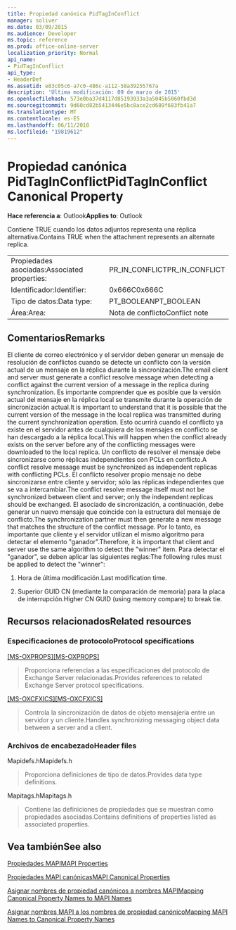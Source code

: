 ```yaml
---
title: Propiedad canónica PidTagInConflict
manager: soliver
ms.date: 03/09/2015
ms.audience: Developer
ms.topic: reference
ms.prod: office-online-server
localization_priority: Normal
api_name:
- PidTagInConflict
api_type:
- HeaderDef
ms.assetid: e83c05c6-a7c0-486c-a112-58a39255767a
description: 'Última modificación: 09 de marzo de 2015'
ms.openlocfilehash: 573e0ba37d4117d85193933a3a5045b5060fbd3d
ms.sourcegitcommit: 9d60cd82b5413446e5bc8ace2cd689f683fb41a7
ms.translationtype: MT
ms.contentlocale: es-ES
ms.lasthandoff: 06/11/2018
ms.locfileid: "19819612"
---
```

# <a name="pidtaginconflict-canonical-property"></a><span data-ttu-id="f27b9-103">Propiedad canónica PidTagInConflict</span><span class="sxs-lookup"><span data-stu-id="f27b9-103">PidTagInConflict Canonical Property</span></span>

  
  
<span data-ttu-id="f27b9-104">**Hace referencia a**: Outlook</span><span class="sxs-lookup"><span data-stu-id="f27b9-104">**Applies to**: Outlook</span></span> 
  
<span data-ttu-id="f27b9-105">Contiene TRUE cuando los datos adjuntos representa una réplica alternativa.</span><span class="sxs-lookup"><span data-stu-id="f27b9-105">Contains TRUE when the attachment represents an alternate replica.</span></span>
  
|||
|:-----|:-----|
|<span data-ttu-id="f27b9-106">Propiedades asociadas:</span><span class="sxs-lookup"><span data-stu-id="f27b9-106">Associated properties:</span></span>  <br/> |<span data-ttu-id="f27b9-107">PR_IN_CONFLICT</span><span class="sxs-lookup"><span data-stu-id="f27b9-107">PR_IN_CONFLICT</span></span>  <br/> |
|<span data-ttu-id="f27b9-108">Identificador:</span><span class="sxs-lookup"><span data-stu-id="f27b9-108">Identifier:</span></span>  <br/> |<span data-ttu-id="f27b9-109">0x666C</span><span class="sxs-lookup"><span data-stu-id="f27b9-109">0x666C</span></span>  <br/> |
|<span data-ttu-id="f27b9-110">Tipo de datos:</span><span class="sxs-lookup"><span data-stu-id="f27b9-110">Data type:</span></span>  <br/> |<span data-ttu-id="f27b9-111">PT_BOOLEAN</span><span class="sxs-lookup"><span data-stu-id="f27b9-111">PT_BOOLEAN</span></span>  <br/> |
|<span data-ttu-id="f27b9-112">Área:</span><span class="sxs-lookup"><span data-stu-id="f27b9-112">Area:</span></span>  <br/> |<span data-ttu-id="f27b9-113">Nota de conflicto</span><span class="sxs-lookup"><span data-stu-id="f27b9-113">Conflict note</span></span>  <br/> |
   
## <a name="remarks"></a><span data-ttu-id="f27b9-114">Comentarios</span><span class="sxs-lookup"><span data-stu-id="f27b9-114">Remarks</span></span>

<span data-ttu-id="f27b9-115">El cliente de correo electrónico y el servidor deben generar un mensaje de resolución de conflictos cuando se detecte un conflicto con la versión actual de un mensaje en la réplica durante la sincronización.</span><span class="sxs-lookup"><span data-stu-id="f27b9-115">The email client and server must generate a conflict resolve message when detecting a conflict against the current version of a message in the replica during synchronization.</span></span> <span data-ttu-id="f27b9-116">Es importante comprender que es posible que la versión actual del mensaje en la réplica local se transmite durante la operación de sincronización actual.</span><span class="sxs-lookup"><span data-stu-id="f27b9-116">It is important to understand that it is possible that the current version of the message in the local replica was transmitted during the current synchronization operation.</span></span> <span data-ttu-id="f27b9-117">Esto ocurrirá cuando el conflicto ya existe en el servidor antes de cualquiera de los mensajes en conflicto se han descargado a la réplica local.</span><span class="sxs-lookup"><span data-stu-id="f27b9-117">This will happen when the conflict already exists on the server before any of the conflicting messages were downloaded to the local replica.</span></span> <span data-ttu-id="f27b9-118">Un conflicto de resolver el mensaje debe sincronizarse como réplicas independientes con PCLs en conflicto.</span><span class="sxs-lookup"><span data-stu-id="f27b9-118">A conflict resolve message must be synchronized as independent replicas with conflicting PCLs.</span></span> <span data-ttu-id="f27b9-119">El conflicto resolver propio mensaje no debe sincronizarse entre cliente y servidor; sólo las réplicas independientes que se va a intercambiar.</span><span class="sxs-lookup"><span data-stu-id="f27b9-119">The conflict resolve message itself must not be synchronized between client and server; only the independent replicas should be exchanged.</span></span> <span data-ttu-id="f27b9-120">El asociado de sincronización, a continuación, debe generar un nuevo mensaje que coincide con la estructura del mensaje de conflicto.</span><span class="sxs-lookup"><span data-stu-id="f27b9-120">The synchronization partner must then generate a new message that matches the structure of the conflict message.</span></span> <span data-ttu-id="f27b9-121">Por lo tanto, es importante que cliente y el servidor utilizan el mismo algoritmo para detectar el elemento "ganador".</span><span class="sxs-lookup"><span data-stu-id="f27b9-121">Therefore, it is important that client and server use the same algorithm to detect the "winner" item.</span></span> <span data-ttu-id="f27b9-122">Para detectar el "ganador", se deben aplicar las siguientes reglas:</span><span class="sxs-lookup"><span data-stu-id="f27b9-122">The following rules must be applied to detect the "winner":</span></span>
  
1. <span data-ttu-id="f27b9-123">Hora de última modificación.</span><span class="sxs-lookup"><span data-stu-id="f27b9-123">Last modification time.</span></span>
    
2. <span data-ttu-id="f27b9-124">Superior GUID CN (mediante la comparación de memoria) para la placa de interrupción.</span><span class="sxs-lookup"><span data-stu-id="f27b9-124">Higher CN GUID (using memory compare) to break tie.</span></span>
    
## <a name="related-resources"></a><span data-ttu-id="f27b9-125">Recursos relacionados</span><span class="sxs-lookup"><span data-stu-id="f27b9-125">Related resources</span></span>

### <a name="protocol-specifications"></a><span data-ttu-id="f27b9-126">Especificaciones de protocolo</span><span class="sxs-lookup"><span data-stu-id="f27b9-126">Protocol specifications</span></span>

<span data-ttu-id="f27b9-127">[[MS-OXPROPS]](http://msdn.microsoft.com/library/f6ab1613-aefe-447d-a49c-18217230b148%28Office.15%29.aspx)</span><span class="sxs-lookup"><span data-stu-id="f27b9-127">[[MS-OXPROPS]](http://msdn.microsoft.com/library/f6ab1613-aefe-447d-a49c-18217230b148%28Office.15%29.aspx)</span></span>
  
> <span data-ttu-id="f27b9-128">Proporciona referencias a las especificaciones del protocolo de Exchange Server relacionadas.</span><span class="sxs-lookup"><span data-stu-id="f27b9-128">Provides references to related Exchange Server protocol specifications.</span></span>
    
<span data-ttu-id="f27b9-129">[[MS-OXCFXICS]](http://msdn.microsoft.com/library/b9752f3d-d50d-44b8-9e6b-608a117c8532%28Office.15%29.aspx)</span><span class="sxs-lookup"><span data-stu-id="f27b9-129">[[MS-OXCFXICS]](http://msdn.microsoft.com/library/b9752f3d-d50d-44b8-9e6b-608a117c8532%28Office.15%29.aspx)</span></span>
  
> <span data-ttu-id="f27b9-130">Controla la sincronización de datos de objeto mensajería entre un servidor y un cliente.</span><span class="sxs-lookup"><span data-stu-id="f27b9-130">Handles synchronizing messaging object data between a server and a client.</span></span>
    
### <a name="header-files"></a><span data-ttu-id="f27b9-131">Archivos de encabezado</span><span class="sxs-lookup"><span data-stu-id="f27b9-131">Header files</span></span>

<span data-ttu-id="f27b9-132">Mapidefs.h</span><span class="sxs-lookup"><span data-stu-id="f27b9-132">Mapidefs.h</span></span>
  
> <span data-ttu-id="f27b9-133">Proporciona definiciones de tipo de datos.</span><span class="sxs-lookup"><span data-stu-id="f27b9-133">Provides data type definitions.</span></span>
    
<span data-ttu-id="f27b9-134">Mapitags.h</span><span class="sxs-lookup"><span data-stu-id="f27b9-134">Mapitags.h</span></span>
  
> <span data-ttu-id="f27b9-135">Contiene las definiciones de propiedades que se muestran como propiedades asociadas.</span><span class="sxs-lookup"><span data-stu-id="f27b9-135">Contains definitions of properties listed as associated properties.</span></span>
    
## <a name="see-also"></a><span data-ttu-id="f27b9-136">Vea también</span><span class="sxs-lookup"><span data-stu-id="f27b9-136">See also</span></span>



[<span data-ttu-id="f27b9-137">Propiedades MAPI</span><span class="sxs-lookup"><span data-stu-id="f27b9-137">MAPI Properties</span></span>](mapi-properties.md)
  
[<span data-ttu-id="f27b9-138">Propiedades MAPI canónicas</span><span class="sxs-lookup"><span data-stu-id="f27b9-138">MAPI Canonical Properties</span></span>](mapi-canonical-properties.md)
  
[<span data-ttu-id="f27b9-139">Asignar nombres de propiedad canónicos a nombres MAPI</span><span class="sxs-lookup"><span data-stu-id="f27b9-139">Mapping Canonical Property Names to MAPI Names</span></span>](mapping-canonical-property-names-to-mapi-names.md)
  
[<span data-ttu-id="f27b9-140">Asignar nombres MAPI a los nombres de propiedad canónico</span><span class="sxs-lookup"><span data-stu-id="f27b9-140">Mapping MAPI Names to Canonical Property Names</span></span>](mapping-mapi-names-to-canonical-property-names.md)

